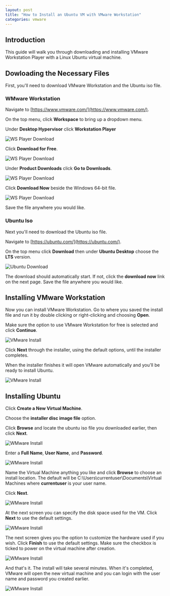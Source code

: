 ```yaml
---
layout: post
title: "How to Install an Ubuntu VM with VMware Workstation"
categories: vmware
---
```


## Introduction

This guide will walk you through downloading and installing VMware Workstation Player with a Linux Ubuntu virtual machine.

## Dowloading the Necessary Files

First, you'll need to download VMware Workstation and the Ubuntu iso file.

### WMware Workstation

Navigate to [https://www.vmware.com/](https://www.vmware.com/). 

On the top menu, click **Workspace** to bring up a dropdown menu. 

Under **Desktop Hypervisor** click **Workstation Player**

![WS Player Download](\assets\img\vmware\wsplayer-download.jpg)

Click **Download for Free**.

![WS Player Download](\assets\img\vmware\wsplayer-download-2.jpg)

Under **Product Downloads** click **Go to Downloads**.

![WS Player Download](\assets\img\vmware\wsplayer-download-3.jpg)

Click **Download Now** beside the Windows 64-bit file.

![WS Player Download](\assets\img\vmware\wsplayer-download-4.jpg)

Save the file anywhere you would like.

### Ubuntu Iso

Next you'll need to download the Ubuntu iso file.

Navigate to [https://ubuntu.com/](https://ubuntu.com/).

On the top menu click **Download** then under **Ubuntu Desktop** choose the **LTS** version.

![Ubuntu Download](\assets\img\vmware\ubuntu-download.jpg)

The download should automatically start. If not, click the **download now** link on the next page. Save the file anywhere you would like. 

## Installing VMware Workstation

Now you can install VMware Workstation. Go to where you saved the install file and run it by double clicking or right-clicking and choosing **Open**.

Make sure the option to use VMware Workstation for free is selected and click **Continue**.

![VMware Install](\assets\img\vmware\wsplayer-install-1.jpg)

Click **Next** through the installer, using the default options, until the installer completes. 

When the installer finishes it will open VMware automatically and you'll be ready to install Ubuntu.

![VMware Install](\assets\img\vmware\wsplayer-install-2.jpg)

## Installing Ubuntu

Click **Create a New Virtual Machine**.

Choose the **installer disc image file** option. 

Click **Browse** and locate the ubuntu iso file you downloaded earlier, then click **Next**.

![WMware Install](\assets\img\vmware\wsplayer-install-3.jpg)

Enter a **Full Name**, **User Name**, and **Password**.

![WMware Install](\assets\img\vmware\wsplayer-install-4.jpg)

Name the Virtual Machine anything you like and click **Browse** to choose an install location. The default will be C:\Users\currentuser\Documents\Virtual Machines where **currentuser** is your user name.

Click **Next**.

![WMware Install](\assets\img\vmware\wsplayer-install-5.jpg)

At the next screen you can specify the disk space used for the VM. Click **Next** to use the default settings.

![WMware Install](\assets\img\vmware\wsplayer-install-6.jpg)

The next screen gives you the option to customize the hardware used if you wish. Click **Finish** to use the default settings. Make sure the checkbox is ticked to power on the virtual machine after creation.

![WMware Install](\assets\img\vmware\wsplayer-install-7.jpg)

And that's it. The install will take several minutes. When it's completed, VMware will open the new virtual machine and you can login with the user name and password you created earlier.

![WMware Install](\assets\img\vmware\wsplayer-install-8.jpg)
